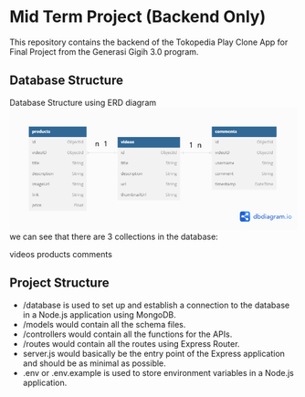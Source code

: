 # Mid Term Project (Backend Only)

This repository contains the backend of the Tokopedia Play Clone App for Final Project from the Generasi Gigih 3.0 program.

## Database Structure

Database Structure using ERD diagram
![alt text](https://github.com/ddiox/gigih-final-projct-be/blob/master/docs/db.png?raw=true)
we can see that there are 3 collections in the database:

videos
products
comments

## Project Structure

- /database is used to set up and establish a connection to the database in a Node.js application using MongoDB.
- /models would contain all the schema files.
- /controllers would contain all the functions for the APIs.
- /routes would contain all the routes using Express Router.
- server.js would basically be the entry point of the Express application and should be as minimal as possible.
- .env or .env.example is used to store environment variables in a Node.js application.
